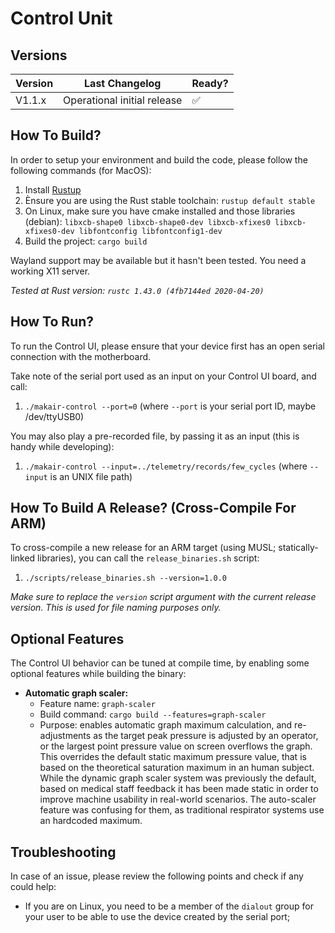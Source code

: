 # Control Unit

## Versions

| Version | Last Changelog | Ready? |
| ------- | -------------- | ------ |
| V1.1.x | Operational initial release | ✅

## How To Build?

In order to setup your environment and build the code, please follow the following commands (for MacOS):

1. Install [Rustup](https://rustup.rs/)
2. Ènsure you are using the Rust stable toolchain: `rustup default stable`
3. On Linux, make sure you have cmake installed and those libraries (debian):
  `libxcb-shape0 libxcb-shape0-dev libxcb-xfixes0 libxcb-xfixes0-dev libfontconfig libfontconfig1-dev`
4. Build the project: `cargo build`

Wayland support may be available but it hasn't been tested. You need a working X11 server.

_Tested at Rust version: `rustc 1.43.0 (4fb7144ed 2020-04-20)`_

## How To Run?

To run the Control UI, please ensure that your device first has an open serial connection with the motherboard.

Take note of the serial port used as an input on your Control UI board, and call:

1. `./makair-control --port=0` (where `--port` is your serial port ID, maybe /dev/ttyUSB0)

You may also play a pre-recorded file, by passing it as an input (this is handy while developing):

1. `./makair-control --input=../telemetry/records/few_cycles` (where `--input` is an UNIX file path)

## How To Build A Release? (Cross-Compile For ARM)

To cross-compile a new release for an ARM target (using MUSL; statically-linked libraries), you can call the `release_binaries.sh` script:

1. `./scripts/release_binaries.sh --version=1.0.0`

_Make sure to replace the `version` script argument with the current release version. This is used for file naming purposes only._

## Optional Features

The Control UI behavior can be tuned at compile time, by enabling some optional features while building the binary:

* **Automatic graph scaler:**
  * Feature name: `graph-scaler`
  * Build command: `cargo build --features=graph-scaler`
  * Purpose: enables automatic graph maximum calculation, and re-adjustments as the target peak pressure is adjusted by an operator, or the largest point pressure value on screen overflows the graph. This overrides the default static maximum pressure value, that is based on the theoretical saturation maximum in an human subject. While the dynamic graph scaler system was previously the default, based on medical staff feedback it has been made static in order to improve machine usability in real-world scenarios. The auto-scaler feature was confusing for them, as traditional respirator systems use an hardcoded maximum.

## Troubleshooting

In case of an issue, please review the following points and check if any could help:

* If you are on Linux, you need to be a member of the `dialout` group for your user to be able to use the device created by the serial port;
